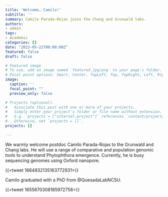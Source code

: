 ```yaml
---
title: 'Welcome, Camilo!'
subtitle: ''
summary: Camilo Parada-Rojas joins the Chang and Grunwald labs.
authors:
- admin
tags:
- Academic
categories: []
date: "2023-05-22T00:00:00Z"
featured: false
draft: false

# Featured image
# To use, add an image named `featured.jpg/png` to your page's folder.
# Focal point options: Smart, Center, TopLeft, Top, TopRight, Left, Right, BottomLeft, Bottom, BottomRight
image:
  caption: ''
  focal_point: ""
  preview_only: false

# Projects (optional).
#   Associate this post with one or more of your projects.
#   Simply enter your project's folder or file name without extension.
#   E.g. `projects = ["internal-project"]` references `content/project/deep-learning/index.md`.
#   Otherwise, set `projects = []`.
projects: []

---
```




We warmly welcome postdoc Camilo Parada-Rojas to the Grunwald and Chang labs. He will use a range of comparative and population genomic tools to understand Phytophthora emergence. Currently, he is busy sequencing genomes using Oxford nanopore. 

{{<tweet 1664832135163772931>}}

Camilo graduated with a PhD from @QuesadaLabNCSU.

{{<tweet 1655670308185972758>}}